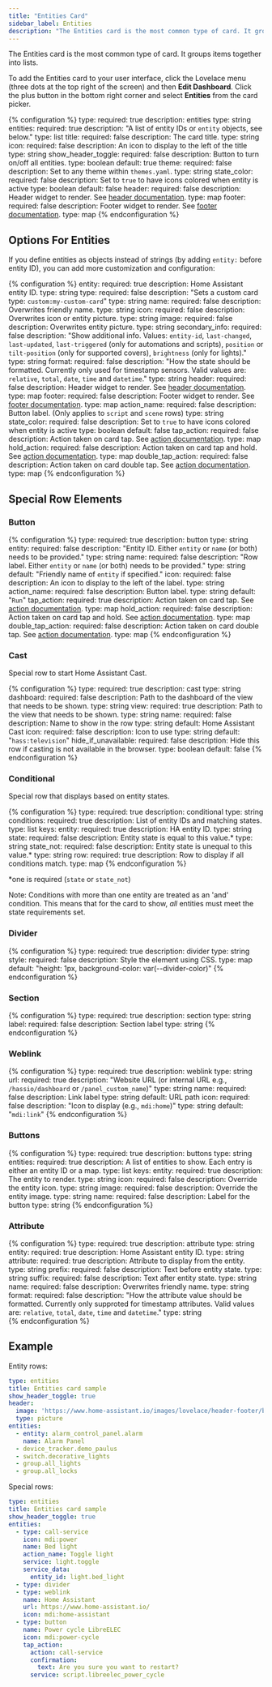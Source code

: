 ```yaml
---
title: "Entities Card"
sidebar_label: Entities
description: "The Entities card is the most common type of card. It groups items together into lists."
---
```


The Entities card is the most common type of card. It groups items together into lists.

To add the Entities card to your user interface, click the Lovelace menu (three dots at the top right of the screen) and then **Edit Dashboard**. Click the plus button in the bottom right corner and select **Entities** from the card picker.

{% configuration %}
type:
  required: true
  description: entities
  type: string
entities:
  required: true
  description: "A list of entity IDs or `entity` objects, see below."
  type: list
title:
  required: false
  description: The card title.
  type: string
icon:
  required: false
  description: An icon to display to the left of the title
  type: string
show_header_toggle:
  required: false
  description: Button to turn on/off all entities.
  type: boolean
  default: true
theme:
  required: false
  description: Set to any theme within `themes.yaml`.
  type: string
state_color:
  required: false
  description: Set to `true` to have icons colored when entity is active
  type: boolean
  default: false
header:
  required: false
  description: Header widget to render. See [header documentation](/lovelace/header-footer/).
  type: map
footer:
  required: false
  description: Footer widget to render. See [footer documentation](/lovelace/header-footer/).
  type: map
{% endconfiguration %}

## Options For Entities

If you define entities as objects instead of strings (by adding `entity:` before entity ID), you can add more customization and configuration:

{% configuration %}
entity:
  required: true
  description: Home Assistant entity ID.
  type: string
type:
  required: false
  description: "Sets a custom card type: `custom:my-custom-card`"
  type: string
name:
  required: false
  description: Overwrites friendly name.
  type: string
icon:
  required: false
  description: Overwrites icon or entity picture.
  type: string
image:
  required: false
  description: Overwrites entity picture.
  type: string
secondary_info:
  required: false
  description: "Show additional info. Values: `entity-id`, `last-changed`, `last-updated`, `last-triggered` (only for automations and scripts), `position` or `tilt-position` (only for supported covers), `brightness` (only for lights)."
  type: string
format:
  required: false
  description: "How the state should be formatted. Currently only used for timestamp sensors. Valid values are: `relative`, `total`, `date`, `time` and `datetime`."
  type: string
header:
  required: false
  description: Header widget to render. See [header documentation](/lovelace/header-footer/).
  type: map
footer:
  required: false
  description: Footer widget to render. See [footer documentation](/lovelace/header-footer/).
  type: map
action_name:
  required: false
  description: Button label. (Only applies to `script` and `scene` rows)
  type: string
state_color:
  required: false
  description: Set to `true` to have icons colored when entity is active
  type: boolean
  default: false
tap_action:
  required: false
  description: Action taken on card tap. See [action documentation](/lovelace/actions/#tap-action).
  type: map
hold_action:
  required: false
  description: Action taken on card tap and hold. See [action documentation](/lovelace/actions/#hold-action).
  type: map
double_tap_action:
  required: false
  description: Action taken on card double tap. See [action documentation](/lovelace/actions/#double-tap-action).
  type: map
{% endconfiguration %}

## Special Row Elements

### Button

{% configuration %}
type:
  required: true
  description: button
  type: string
entity:
  required: false
  description: "Entity ID. Either `entity` or `name` (or both) needs to be provided."
  type: string
name:
  required: false
  description: "Row label. Either `entity` or `name` (or both) needs to be provided."
  type: string
  default: "Friendly name of `entity` if specified."
icon:
  required: false
  description: An icon to display to the left of the label.
  type: string
action_name:
  required: false
  description: Button label.
  type: string
  default: "`Run`"
tap_action:
  required: true
  description: Action taken on card tap. See [action documentation](/lovelace/actions/#tap-action).
  type: map
hold_action:
  required: false
  description: Action taken on card tap and hold. See [action documentation](/lovelace/actions/#hold-action).
  type: map
double_tap_action:
  required: false
  description: Action taken on card double tap. See [action documentation](/lovelace/actions/#double-tap-action).
  type: map
{% endconfiguration %}

### Cast

Special row to start Home Assistant Cast.

{% configuration %}
type:
  required: true
  description: cast
  type: string
dashboard:
  required: false
  description: Path to the dashboard of the view that needs to be shown.
  type: string
view:
  required: true
  description: Path to the view that needs to be shown.
  type: string
name:
  required: false
  description: Name to show in the row
  type: string
  default: Home Assistant Cast
icon:
  required: false
  description: Icon to use
  type: string
  default: "`hass:television`"
hide_if_unavailable:
  required: false
  description: Hide this row if casting is not available in the browser.
  type: boolean
  default: false
{% endconfiguration %}

### Conditional

Special row that displays based on entity states.

{% configuration %}
type:
  required: true
  description: conditional
  type: string
conditions:
  required: true
  description: List of entity IDs and matching states.
  type: list
  keys:
    entity:
      required: true
      description: HA entity ID.
      type: string
    state:
      required: false
      description: Entity state is equal to this value.*
      type: string
    state_not:
      required: false
      description: Entity state is unequal to this value.*
      type: string
row:
  required: true
  description: Row to display if all conditions match.
  type: map
{% endconfiguration %}

*one is required (`state` or `state_not`)

Note: Conditions with more than one entity are treated as an 'and' condition. This means that for the card to show, *all* entities must meet the state requirements set.

### Divider

{% configuration %}
type:
  required: true
  description: divider
  type: string
style:
  required: false
  description: Style the element using CSS.
  type: map
  default: "height: 1px, background-color: var(--divider-color)"
{% endconfiguration %}

### Section

{% configuration %}
type:
  required: true
  description: section
  type: string
label:
  required: false
  description: Section label
  type: string
{% endconfiguration %}

### Weblink

{% configuration %}
type:
  required: true
  description: weblink
  type: string
url:
  required: true
  description: "Website URL (or internal URL e.g., `/hassio/dashboard` or `/panel_custom_name`)"
  type: string
name:
  required: false
  description: Link label
  type: string
  default: URL path
icon:
  required: false
  description: "Icon to display (e.g., `mdi:home`)"
  type: string
  default: "`mdi:link`"
{% endconfiguration %}

### Buttons

{% configuration %}
type:
  required: true
  description: buttons
  type: string
entities:
  required: true
  description: A list of entities to show. Each entry is either an entity ID or a map.
  type: list
  keys:
    entity:
      required: true
      description: The entity to render.
      type: string
    icon:
      required: false
      description: Override the entity icon.
      type: string
    image:
      required: false
      description: Override the entity image.
      type: string
    name:
      required: false
      description: Label for the button
      type: string
{% endconfiguration %}

### Attribute

{% configuration %}
type:
  required: true
  description: attribute
  type: string
entity:
  required: true
  description: Home Assistant entity ID.
  type: string
attribute:
  required: true
  description: Attribute to display from the entity.
  type: string
prefix:
  required: false
  description: Text before entity state.
  type: string
suffix:
  required: false
  description: Text after entity state.
  type: string
name:
  required: false
  description: Overwrites friendly name.
  type: string
format:
  required: false
  description: "How the attribute value should be formatted. Currently only supproted for timestamp attributes. Valid values are: `relative`, `total`, `date`, `time` and `datetime`."
  type: string  
{% endconfiguration %}

## Example

Entity rows:

```yaml
type: entities
title: Entities card sample
show_header_toggle: true
header:
  image: 'https://www.home-assistant.io/images/lovelace/header-footer/balloons-header.png'
  type: picture
entities:
  - entity: alarm_control_panel.alarm
    name: Alarm Panel
  - device_tracker.demo_paulus
  - switch.decorative_lights
  - group.all_lights
  - group.all_locks
```

Special rows:

```yaml
type: entities
title: Entities card sample
show_header_toggle: true
entities:
  - type: call-service
    icon: mdi:power
    name: Bed light
    action_name: Toggle light
    service: light.toggle
    service_data:
      entity_id: light.bed_light
  - type: divider
  - type: weblink
    name: Home Assistant
    url: https://www.home-assistant.io/
    icon: mdi:home-assistant
  - type: button
    name: Power cycle LibreELEC
    icon: mdi:power-cycle
    tap_action:
      action: call-service
      confirmation:
        text: Are you sure you want to restart?
      service: script.libreelec_power_cycle
```
